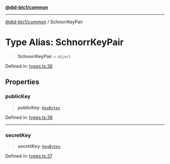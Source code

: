[**@did-btc1/common**](../README.md)

***

[@did-btc1/common](../globals.md) / SchnorrKeyPair

# Type Alias: SchnorrKeyPair

> **SchnorrKeyPair** = `object`

Defined in: [types.ts:36](https://github.com/dcdpr/did-btc1-js/blob/4ab6f9915d95beed9bc633644c9db1539395f512/packages/common/src/types.ts#L36)

## Properties

### publicKey

> **publicKey**: [`KeyBytes`](KeyBytes.md)

Defined in: [types.ts:38](https://github.com/dcdpr/did-btc1-js/blob/4ab6f9915d95beed9bc633644c9db1539395f512/packages/common/src/types.ts#L38)

***

### secretKey

> **secretKey**: [`KeyBytes`](KeyBytes.md)

Defined in: [types.ts:37](https://github.com/dcdpr/did-btc1-js/blob/4ab6f9915d95beed9bc633644c9db1539395f512/packages/common/src/types.ts#L37)

